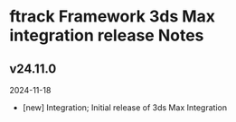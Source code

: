 # ftrack Framework 3ds Max integration release Notes


## v24.11.0
2024-11-18

* [new] Integration; Initial release of 3ds Max Integration
